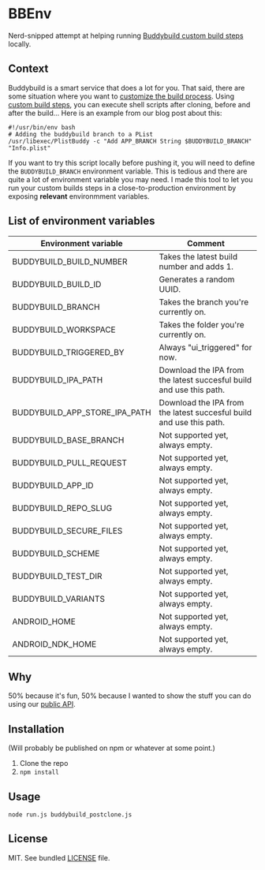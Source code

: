 # BBEnv

Nerd-snipped attempt at helping running [Buddybuild custom build steps](http://docs.buddybuild.com/docs/custom-prebuild-and-postbuild-steps) locally.

## Context 

Buddybuild is a smart service that does a lot for you. That said, there are some situation where you want to [customize the build process](https://www.buddybuild.com/blog/customizing-the-build-process). Using [custom build steps](docs.buddybuild.com/docs/custom-prebuild-and-postbuild-steps), you can execute shell scripts after cloning, before and after the build... Here is an example from our blog post about this: 

```shell
#!/usr/bin/env bash
# Adding the buddybuild branch to a PList
/usr/libexec/PlistBuddy -c "Add APP_BRANCH String $BUDDYBUILD_BRANCH" "Info.plist"
```

If you want to try this script locally before pushing it, you will need to define the `BUDDYBUILD_BRANCH` environment variable. This is tedious and there are quite a lot of environment variable you may need. I made this tool to let you run your custom builds steps in a close-to-production environment by exposing **relevant** environmment variables. 

## List of environment variables

| Environment variable          | Comment                                                             |
| ----------------------------- | ------------------------------------------------------------------- |
| BUDDYBUILD_BUILD_NUMBER       | Takes the latest build number and adds 1.                           |
| BUDDYBUILD_BUILD_ID           | Generates a random UUID.                                            |
| BUDDYBUILD_BRANCH             | Takes the branch you're currently on.                               |
| BUDDYBUILD_WORKSPACE          | Takes the folder you're currently on.                               |
| BUDDYBUILD_TRIGGERED_BY       | Always "ui_triggered" for now.                                      |
| BUDDYBUILD_IPA_PATH           | Download the IPA from the latest succesful build and use this path. |
| BUDDYBUILD_APP_STORE_IPA_PATH | Download the IPA from the latest succesful build and use this path. |
| BUDDYBUILD_BASE_BRANCH        | Not supported yet, always empty.                                    |
| BUDDYBUILD_PULL_REQUEST       | Not supported yet, always empty.                                    |
| BUDDYBUILD_APP_ID             | Not supported yet, always empty.                                    |
| BUDDYBUILD_REPO_SLUG          | Not supported yet, always empty.                                    |
| BUDDYBUILD_SECURE_FILES       | Not supported yet, always empty.                                    |
| BUDDYBUILD_SCHEME             | Not supported yet, always empty.                                    |
| BUDDYBUILD_TEST_DIR           | Not supported yet, always empty.                                    |
| BUDDYBUILD_VARIANTS           | Not supported yet, always empty.                                    |
| ANDROID_HOME                  | Not supported yet, always empty.                                    |
| ANDROID_NDK_HOME              | Not supported yet, always empty.                                    |

## Why

50% because it's fun, 50% because I wanted to show the stuff you can do using our [public API](http://docs.buddybuild.com/docs/api-developer-guide).

## Installation

(Will probably be published on npm or whatever at some point.)

1. Clone the repo
2. `npm install`

## Usage

```shell
node run.js buddybuild_postclone.js
```

## License

MIT. See bundled [LICENSE](LICENSE) file.
